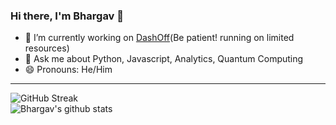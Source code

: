 ### Hi there, I'm Bhargav 👋


- 🔭 I’m currently working on [DashOff](https://dashoff.netlify.app/)(Be patient! running on limited resources)
- 💬 Ask me about Python, Javascript, Analytics, Quantum Computing
- 😄 Pronouns: He/Him
<!--
---

### Connect with me:

[<img align="left" alt="kaggle.com | Kaggle" width="22px" src="https://cdn4.iconfinder.com/data/icons/logos-and-brands/512/189_Kaggle_logo_logos-512.png" />][website]
[<img align="left" alt="github.com" width="22px" src="https://image.flaticon.com/icons/svg/25/25231.svg" />][github]
[<img align="left" alt="twitter | Twitter" width="25px" src="https://1000logos.net/wp-content/uploads/2017/06/Twitter-Logo.png" />][twitter]
[<img align="left" alt="linkedin | LinkedIn" width="22px" src="https://image.flaticon.com/icons/png/512/174/174857.png" />][linkedin]
[<img align="left" alt="instagram | Instagram" width="22px" src="https://www.freepnglogos.com/uploads/logo-ig-png/logo-ig-stunning-instagram-logo-vector-download-for-new-7.png" />][instagram]

-->


---
![GitHub Streak](https://streak-stats.demolab.com?user=glanzz&date_format=M%20j%5B%2C%20Y%5D&mode=weekly)
<br/>
![Bhargav's github stats](https://github-readme-stats.vercel.app/api?username=glanzz&show_icons=true&include_all_commits=true&hide_title=true&hide_rank=true&theme=transparent)

<!--
[![Bhargav WakaTime](https://github-readme-stats.vercel.app/api/wakatime?username=glanzz)](https://github.com/anuraghazra/github-readme-stats)
![Top Langs](https://github-readme-stats.vercel.app/api/top-langs/?username=glanzz&exclude_repo=talks&langs_count=10)
-->
